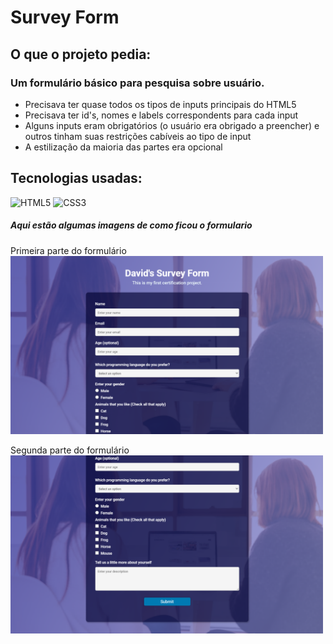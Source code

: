 # Survey Form

## O que o projeto pedia:
### Um formulário básico para pesquisa sobre usuário.
- Precisava ter quase todos os tipos de inputs principais do HTML5
- Precisava ter id's, nomes e labels correspondents para cada input
- Alguns inputs eram obrigatórios (o usuário era obrigado a preencher) e outros tinham suas restrições cabíveis ao tipo de input
- A estilização da maioria das partes era opcional

## Tecnologias usadas:
![HTML5](https://img.shields.io/badge/html5-%23E34F26.svg?style=for-the-badge&logo=html5&logoColor=white) ![CSS3](https://img.shields.io/badge/css3-%231572B6.svg?style=for-the-badge&logo=css3&logoColor=white)

##### Aqui estão algumas imagens de como ficou o formulario

Primeira parte do formulário <br />
<img src="https://github.com/dev-david-alves/FCC-Projects/blob/main/Survey-Form/images/img-1.png?raw=true" alt="image-1" width="500"/>

Segunda parte do formulário <br />
<img src="https://github.com/dev-david-alves/FCC-Projects/blob/main/Survey-Form/images/img-2.png?raw=true" alt="image-2" width="500"/>
